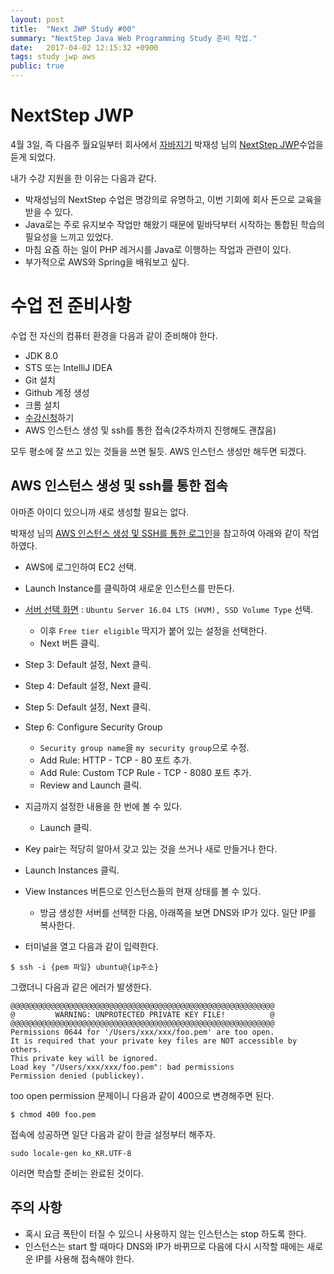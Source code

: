 ```yaml
---
layout: post
title:  "Next JWP Study #00"
summary: "NextStep Java Web Programming Study 준비 작업."
date:   2017-04-02 12:15:32 +0900
tags: study jwp aws
public: true
---
```


# NextStep JWP

4월 3일, 즉 다음주 월요일부터 회사에서 [자바지기](http://www.javajigi.net/) 박재성 님의 [NextStep JWP](https://nextstep.camp/courses/-KgDNT4rfavb_BzYLBXr)수업을 듣게 되었다.

내가 수강 지원을 한 이유는 다음과 같다.

* 박재성님의 NextStep 수업은 명강의로 유명하고, 이번 기회에 회사 돈으로 교육을 받을 수 있다.
* Java로는 주로 유지보수 작업만 해왔기 때문에 밑바닥부터 시작하는 통합된 학습의 필요성을 느끼고 있었다.
* 마침 요즘 하는 일이 PHP 레거시를 Java로 이행하는 작업과 관련이 있다.
* 부가적으로 AWS와 Spring을 배워보고 싶다.

# 수업 전 준비사항

수업 전 자신의 컴퓨터 환경을 다음과 같이 준비해야 한다.

* JDK 8.0
* STS 또는 IntelliJ IDEA
* Git 설치
* Github 계정 생성
* 크롬 설치
* [수강신청](https://nextstep.camp/courses/-KgDNT4rfavb_BzYLBXr)하기
* AWS 인스턴스 생성 및 ssh를 통한 접속(2주차까지 진행해도 괜찮음)

모두 평소에 잘 쓰고 있는 것들을 쓰면 될듯. AWS 인스턴스 생성만 해두면 되겠다.

## AWS 인스턴스 생성 및 ssh를 통한 접속

아마존 아이디 있으니까 새로 생성할 필요는 없다.

박재성 님의 [AWS 인스턴스 생성 및 SSH를 통한 로그인](https://www.youtube.com/watch?v=RvWC4njEKUY&feature=youtu.be)을 참고하여 아래와 같이 작업하였다.

* AWS에 로그인하여 EC2 선택.
* Launch Instance를 클릭하여 새로운 인스턴스를 만든다.
* [서버 선택 화면](https://ap-northeast-2.console.aws.amazon.com/ec2/v2/home?region=ap-northeast-2#LaunchInstanceWizard:) : `Ubuntu Server 16.04 LTS (HVM), SSD Volume Type` 선택.
    * 이후 `Free tier eligible` 딱지가 붙어 있는 설정을 선택한다.
    *  Next 버튼 클릭.
* Step 3: Default 설정, Next 클릭.
* Step 4: Default 설정, Next 클릭.
* Step 5: Default 설정, Next 클릭.
* Step 6: Configure Security Group
    * `Security group name`을 `my security group`으로 수정.
    * Add Rule: HTTP - TCP - 80 포트 추가.
    * Add Rule: Custom TCP Rule - TCP - 8080 포트 추가.
    * Review and Launch 클릭.
* 지금까지 설정한 내용을 한 번에 볼 수 있다.
    * Launch 클릭.
* Key pair는 적당히 알아서 갖고 있는 것을 쓰거나 새로 만들거나 한다.
* Launch Instances 클릭.
* View Instances 버튼으로 인스턴스들의 현재 상태를 볼 수 있다.
    * 방금 생성한 서버를 선택한 다음, 아래쪽을 보면 DNS와 IP가 있다. 일단 IP를 복사한다.

* 터미널을 열고 다음과 같이 입력한다.
```
$ ssh -i {pem 파일} ubuntu@{ip주소}
```

그랬더니 다음과 같은 에러가 발생한다.

```
@@@@@@@@@@@@@@@@@@@@@@@@@@@@@@@@@@@@@@@@@@@@@@@@@@@@@@@@@@@
@         WARNING: UNPROTECTED PRIVATE KEY FILE!          @
@@@@@@@@@@@@@@@@@@@@@@@@@@@@@@@@@@@@@@@@@@@@@@@@@@@@@@@@@@@
Permissions 0644 for '/Users/xxx/xxx/foo.pem' are too open.
It is required that your private key files are NOT accessible by others.
This private key will be ignored.
Load key "/Users/xxx/xxx/foo.pem": bad permissions
Permission denied (publickey).
```

too open permission 문제이니 다음과 같이 400으로 변경해주면 된다.
```
$ chmod 400 foo.pem
```

접속에 성공하면 일단 다음과 같이 한글 설정부터 해주자.
```
sudo locale-gen ko_KR.UTF-8
```

이러면 학습할 준비는 완료된 것이다.

## 주의 사항
* 혹시 요금 폭탄이 터질 수 있으니 사용하지 않는 인스턴스는 stop 하도록 한다.
* 인스턴스는 start 할 때마다 DNS와 IP가 바뀌므로 다음에 다시 시작할 때에는 새로운 IP를 사용해 접속해야 한다.

